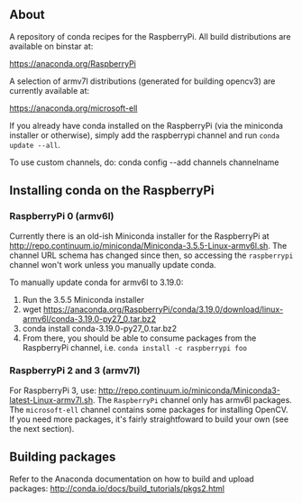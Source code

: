 About
-----
A repository of conda recipes for the RaspberryPi. All build distributions are available on binstar at:

https://anaconda.org/RaspberryPi

A selection of armv7l distributions (generated for building opencv3) are currently available at:

https://anaconda.org/microsoft-ell

If you already have conda installed on the RaspberryPi (via the miniconda installer or otherwise), simply add the
raspberrypi channel and run ``conda update --all``.

To use custom channels, do:
conda config --add channels channelname

Installing conda on the RaspberryPi
-----------------------------------
### RaspberryPi 0 (armv6l)
Currently there is an old-ish Miniconda installer for the RaspberryPi at http://repo.continuum.io/miniconda/Miniconda-3.5.5-Linux-armv6l.sh. The channel URL schema has changed since then, so accessing the `raspberrypi` channel won't work unless you manually update conda. 

To manually update conda for armv6l to 3.19.0:
1. Run the 3.5.5 Miniconda installer
2. wget https://anaconda.org/RaspberryPi/conda/3.19.0/download/linux-armv6l/conda-3.19.0-py27_0.tar.bz2
3. conda install conda-3.19.0-py27_0.tar.bz2
4. From there, you should be able to consume packages from the RaspberryPi channel, i.e. `conda install -c raspberrypi foo`

### RaspberryPi 2 and 3 (armv7l)
For RaspberryPi 3, use: http://repo.continuum.io/miniconda/Miniconda3-latest-Linux-armv7l.sh. The `RaspberryPi` channel only has armv6l packages. The `microsoft-ell` channel contains some packages for installing OpenCV.  If you need more packages, it's fairly straightfoward to build your own (see the next section).

Building packages
-----------------
Refer to the Anaconda documentation on how to build and upload packages: http://conda.io/docs/build_tutorials/pkgs2.html
